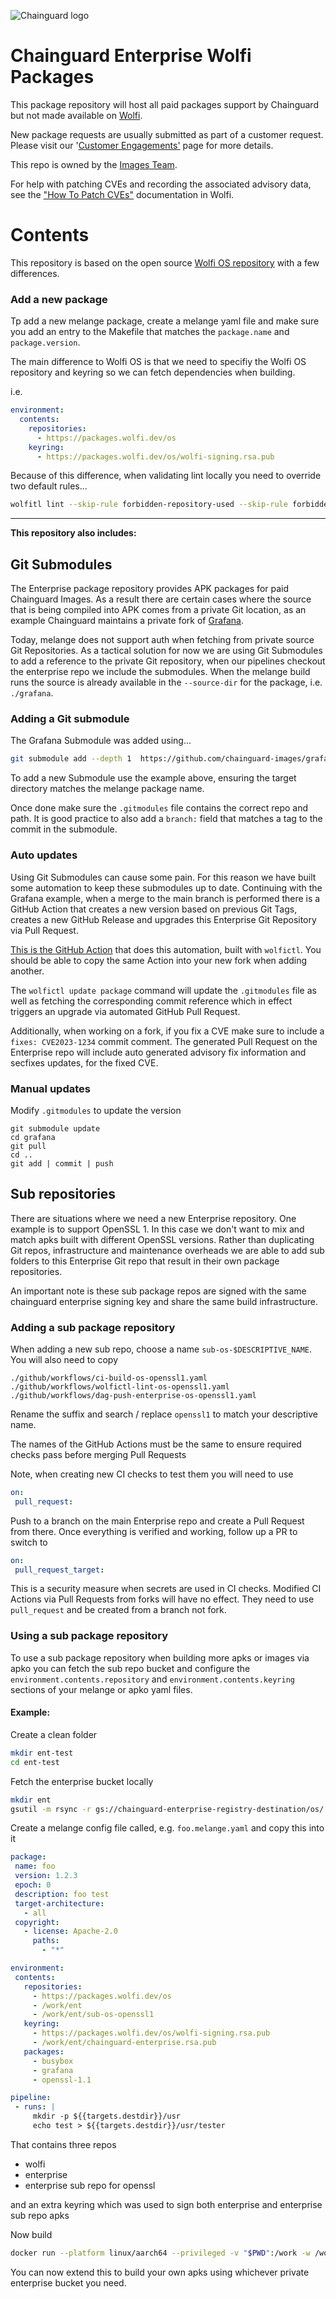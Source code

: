 ![Chainguard logo](https://avatars.githubusercontent.com/u/87436699?s=200&v=4)

# Chainguard Enterprise Wolfi Packages

This package repository will host all paid packages support by Chainguard but not made available
on [Wolfi](https://wolfi.dev/os).

New package requests are usually submitted as part of a customer request. Please visit
our '[Customer Engagements'](https://wiki.inky.wtf/docs/teams/engineering/images/customer-engagements/) page for more
details.

This repo is owned by the [Images Team](https://wiki.inky.wtf/docs/teams/engineering/images/chainguard-images/).

For help with patching CVEs and recording the associated advisory data, see the ["How To Patch CVEs"](https://github.com/wolfi-dev/os/blob/main/HOW_TO_PATCH_CVES.md) documentation in Wolfi.

# Contents

This repository is based on the open source [Wolfi OS repository](https://github.com/wolfi-dev/os) with a few differences.

### Add a new package

Tp add a new melange package, create a melange yaml file and make sure you add an entry to the Makefile that matches the `package.name` and `package.version`.

The main difference to Wolfi OS is that we need to specifiy the Wolfi OS repository and keyring so we can fetch dependencies when building.

i.e.

```yaml
environment:
  contents:
    repositories:
      - https://packages.wolfi.dev/os
    keyring:
      - https://packages.wolfi.dev/os/wolfi-signing.rsa.pub
```

Because of this difference, when validating lint locally you need to override two default rules...

```sh
wolfitl lint --skip-rule forbidden-repository-used --skip-rule forbidden-keyring-used
```
---

__This repository also includes:__

## Git Submodules

The Enterprise package repository provides APK packages for paid Chainguard Images.  As a result there are certain cases where the source that is being compiled into APK comes from a private Git location, as an example Chainguard maintains a private fork of [Grafana](https://github.com/chainguard-images/grafana/).

Today, melange does not support auth when fetching from private source Git Repositories.  As a tactical solution for now we are using Git Submodules to add a reference to the private Git repository, when our pipelines checkout the enterprise repo we include the submodules.  When the melange build runs the source is already available in the `--source-dir` for the package, i.e. `./grafana`.

### Adding a Git submodule

The Grafana Submodule was added using...

```sh
git submodule add --depth 1  https://github.com/chainguard-images/grafana.git grafana
```

To add a new Submodule use the example above, ensuring the target directory matches the melange package name.

Once done make sure the `.gitmodules` file contains the correct repo and path.  It is good practice to also add a `branch:` field that matches a tag to the commit in the submodule.

### Auto updates

Using Git Submodules can cause some pain.  For this reason we have built some automation to keep these submodules up to date.  Continuing with the Grafana example, when a merge to the main branch is performed there is a GitHub Action that creates a new version based on previous Git Tags, creates a new GitHub Release and upgrades this Enterprise Git Repository via Pull Request.

[This is the GitHub Action](https://github.com/chainguard-images/grafana/blob/2679925fb0a0a27e6ff4aef94fd011955f3e969c/.github/workflows/cg-release.yaml#L25-L44) that does this automation, built with `wolfictl`.  You should be able to copy the same Action into your new fork when adding another.

The `wolfictl update package` command will update the `.gitmodules` file as well as fetching the corresponding commit reference which in effect triggers an upgrade via automated GitHub Pull Request.

Additionally, when working on a fork, if you fix a CVE make sure to include a `fixes: CVE2023-1234` commit comment.  The generated Pull Request on the Enterprise repo will include auto generated advisory fix information and secfixes updates, for the fixed CVE.

### Manual updates

Modify `.gitmodules` to update the version

```
git submodule update
cd grafana
git pull
cd ..
git add | commit | push
```

## Sub repositories

There are situations where we need a new Enterprise repository.  One example is to support OpenSSL 1.  In this case we don't want to mix and match apks built with different OpenSSL versions.  Rather than duplicating Git repos, infrastructure and maintenance overheads we are able to add sub folders to this Enterprise Git repo that result in their own package repositories.

An important note is these sub package repos are signed with the same chainguard enterprise signing key and share the same build infrastructure.

### Adding a sub package repository

When adding a new sub repo, choose a name `sub-os-$DESCRIPTIVE_NAME`.  You will also need to copy

```
./github/workflows/ci-build-os-openssl1.yaml
./github/workflows/wolfictl-lint-os-openssl1.yaml
./github/workflows/dag-push-enterprise-os-openssl1.yaml
```

Rename the suffix and search / replace `openssl1` to match your descriptive name.

The names of the GitHub Actions must be the same to ensure required checks pass before merging Pull Requests

Note, when creating new CI checks to test them you will need to use

```yaml
on:
 pull_request:
```

Push to a branch on the main Enterprise repo and create a Pull Request from there.  Once everything is verified and working, follow up a PR to switch to

```yaml
on:
 pull_request_target:
```

This is a security measure when secrets are used in CI checks.  Modified CI Actions via Pull Requests from forks will have no effect.  They need to use `pull_request` and be created from a branch not fork.

### Using a sub package repository

To use a sub package repository when building more apks or images via apko you can fetch the sub repo bucket and configure the `environment.contents.repository` and `environment.contents.keyring` sections of your melange or apko yaml files.

#### Example:

Create a clean folder

```sh
mkdir ent-test
cd ent-test
```

Fetch the enterprise bucket locally
```sh
mkdir ent
gsutil -m rsync -r gs://chainguard-enterprise-registry-destination/os/ "./ent/"
```

Create a melange config file called, e.g. `foo.melange.yaml`  and copy this into it

```yaml
package:
 name: foo
 version: 1.2.3
 epoch: 0
 description: foo test
 target-architecture:
   - all
 copyright:
   - license: Apache-2.0
     paths:
       - "*"

environment:
 contents:
   repositories:
     - https://packages.wolfi.dev/os
     - /work/ent
     - /work/ent/sub-os-openssl1
   keyring:
     - https://packages.wolfi.dev/os/wolfi-signing.rsa.pub
     - /work/ent/chainguard-enterprise.rsa.pub
   packages:
     - busybox
     - grafana
     - openssl-1.1

pipeline:
 - runs: |
     mkdir -p ${{targets.destdir}}/usr
     echo test > ${{targets.destdir}}/usr/tester
```

That contains three repos
- wolfi
- enterprise
- enterprise sub repo for openssl

and an extra keyring which was used to sign both enterprise and enterprise sub repo apks

Now build

```sh
docker run --platform linux/aarch64 --privileged -v "$PWD":/work -w /work cgr.dev/chainguard/melange build foo.melange.yaml --arch aarch64
```

You can now extend this to build your own apks using whichever private enterprise bucket you need.
